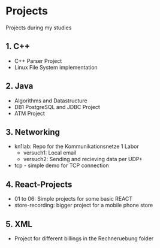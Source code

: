 # Projects
Projects during my studies

## 1. C++
  - C++ Parser Project
  - Linux File System implementation
  
## 2. Java
   - Algorithms and Datastructure
   - DB1 PostgreSQL and JDBC Project
   - ATM Project
## 3. Networking
  - kn1lab: Repo for the Kommunikationsnetze 1 Labor
    - versuch1: Local email
    - versuch2: Sending and recieving data per UDP+
   - tcp
    - simple demo for TCP connection
## 4. React-Projects
  - 01 to 06: Simple projects for some basic REACT
  - store-recording: bigger project for a mobile phone store
## 5. XML
  - Project for different billings in the Rechneruebung folder
